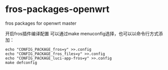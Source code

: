# fros-packages-openwrt
fros packages for openwrt master

开启fros插件编译配置
可以通过make menuconfig选择，也可以以命令行方式添加：
```
echo "CONFIG_PACKAGE_fros=y" >>.config
echo "CONFIG_PACKAGE_fros_files=y" >>.config
echo "CONFIG_PACKAGE_luci-app-fros=y" >>.config
make defconfig
```
